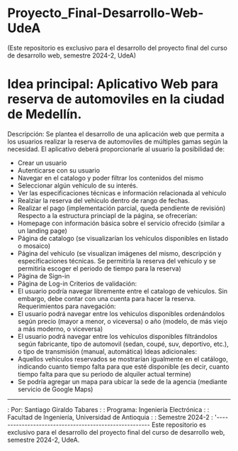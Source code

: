 # Proyecto_Final-Desarrollo-Web-UdeA
(Este repositorio es exclusivo para el desarrollo del proyecto final del curso de desarrollo web, semestre 2024-2, UdeA)
# Idea principal: Aplicativo Web para reserva de automoviles en la ciudad de Medellín.
Descripción: Se plantea el desarrollo de una aplicación web que permita a los usuarios realizar la reserva de automoviles
de múltiples gamas según la necesidad.
El aplicativo deberá proporcionarle al usuario la posibilidad de:
- Crear un usuario
- Autenticarse con su usuario
- Navegar en el catalogo y poder filtrar los contenidos del mismo
- Seleccionar algún vehiculo de su interés.
- Ver las especificaciones técnicas e información relacionada al vehiculo
- Realziar la reserva del vehiculo dentro de rango de fechas.
- Realizar el pago (implementación parcial, queda pendiente de revisión)
Respecto a la estructura princiapl de la página, se ofrecerían:
- Homepage con información básica sobre el servicio ofrecido (similar a un landing page)
- Página de catalogo (se visualizarían los vehículos disponibles en listado o mosaico)
- Página del vehiculo (se visualizan imágenes del mismo, descripción y especificaciones técnicas. Se permitiría la reserva del vehiculo y se permitiría escoger el periodo de tiempo para la reserva)
- Página de Sign-in
- Página de Log-in
Criterios de validación:
- El usuario podría navegar libremente entre el catalogo de vehiculos. Sin embargo, debe contar con una cuenta para hacer la reserva.
Requerimientos para navegación:
- El usuario podrá navegar entre los vehiculos disponibles ordenándolos según precio (mayor a menor, o viceversa) o año (modelo, de más viejo a más moderno, o viceversa)
- El usuario podrá navegar entre los vehículos disponibles filtrándolos según fabricante, tipo de automovil (sedan, coupé, suv, deportivo, etc.), o tipo de transmisión (manual, automática)
Ideas adicionales:
- Aquellos vehiculos reservados se mostrarían igualmente en el catálogo, indicando cuanto tiempo falta para que esté disponible (es decir, cuanto tiempo falta para que su periodo de alquiler actual termine)
- Se podría agregar un mapa para ubicar la sede de la agencia (mediante servicio de Google Maps)
_______________________________________________________
:  Por: Santiago Giraldo Tabares                      :
:  Programa: Ingeniería Electrónica                   :
:  Facultad de Ingeniería, Universidad de Antioquia   :
:  Semestre 2024-2                                    :
'------------------------------------------------------
Este repositorio es exclusivo para el desarrollo del proyecto final del curso de desarrollo web, semestre 2024-2, UdeA.
